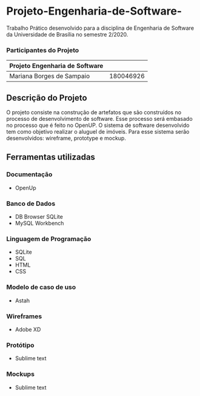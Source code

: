 # Projeto-Engenharia-de-Software-
Trabalho Prático desenvolvido para a  disciplina de Engenharia de Software da Universidade de Brasília no semestre 2/2020.

### Participantes do Projeto 

|Projeto Engenharia de Software|  |
|--|--|
| Mariana Borges de Sampaio|  180046926 |

## Descrição do Projeto 

O projeto consiste na construção de artefatos que são construídos no processo de desenvolvimento de software. Esse processo será embasado no processo que é feito no OpenUP. 
O sistema de software desenvolvido tem como objetivo realizar o aluguel de imóveis. Para esse sistema serão desenvolvidos: wireframe, prototype e mockup.

## Ferramentas utilizadas 

### Documentação 

- OpenUp

### Banco de Dados 

- DB Browser SQLite 
- MySQL Workbench

### Linguagem de Programação

- SQLite 
- SQL
- HTML 
- CSS

### Modelo de caso de uso 

- Astah 

### Wireframes 
- Adobe XD
### Protótipo 
- Sublime text
### Mockups 
- Sublime text
